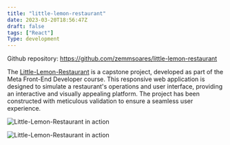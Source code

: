 ```yaml
---
title: "little-lemon-restaurant"
date: 2023-03-20T18:56:47Z
draft: false
tags: ["React"]
Type: development
---
```


Github repository: https://github.com/zemmsoares/little-lemon-restaurant

The [Little-Lemon-Restaurant](https://zemmsoares.xyz/little-lemon-restaurant/) is a capstone project, developed as part of the Meta Front-End Developer course. This responsive web application is designed to simulate a restaurant's operations and user interface, providing an interactive and visually appealing platform. The project has been constructed with meticulous validation to ensure a seamless user experience.

![Little-Lemon-Restaurant in action](https://github.com/zemmsoares/little-lemon-restaurant/blob/master/docs/example.gif?raw=true)

![Little-Lemon-Restaurant in action](/projects/little-lemon-restaurant/responsive.webp#center)
